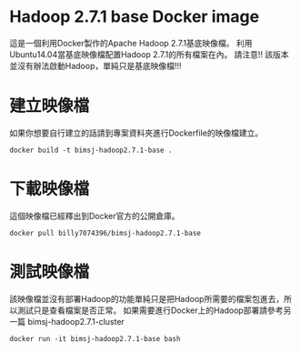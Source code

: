# Hadoop 2.7.1 base Docker image
這是一個利用Docker製作的Apache Hadoop 2.7.1基底映像檔。
利用Ubuntu14.04當基底映像檔配置Hadoop 2.7.1的所有檔案在內。
請注意!! 該版本並沒有辦法啟動Hadoop，單純只是基底映像檔!!!

# 建立映像檔
如果你想要自行建立的話請到專案資料夾進行Dockerfile的映像檔建立。
```
docker build -t bimsj-hadoop2.7.1-base .
```

# 下載映像檔
這個映像檔已經釋出到Docker官方的公開倉庫。
```
docker pull billy7074396/bimsj-hadoop2.7.1-base
```
# 測試映像檔
該映像檔並沒有部署Hadoop的功能單純只是把Hadoop所需要的檔案包進去，所以測試只是查看檔案是否正常。
如果需要進行Docker上的Hadoop部署請參考另一篇 bimsj-hadoop2.7.1-cluster
```
docker run -it bimsj-hadoop2.7.1-base bash
```
